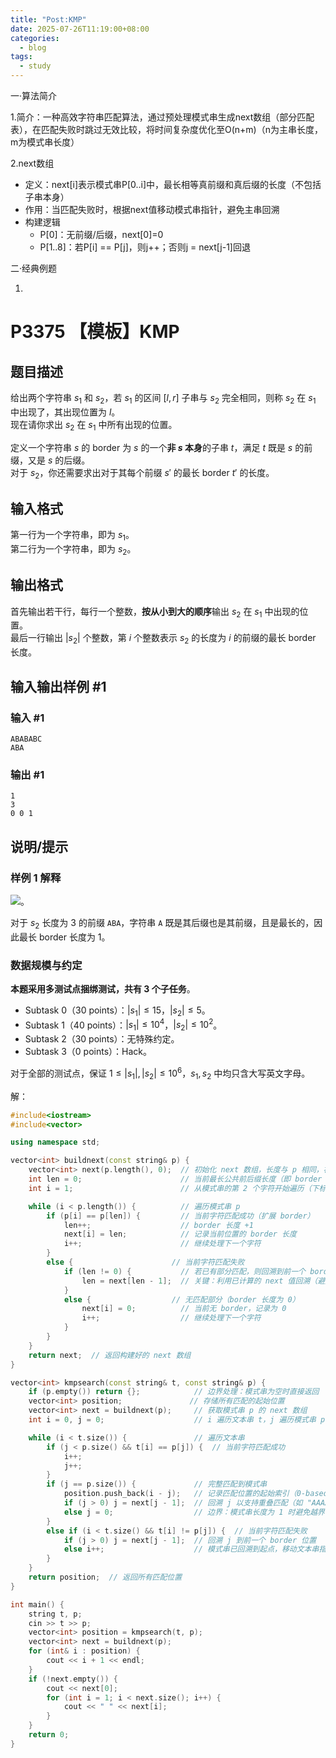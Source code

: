 ```yaml
---
title: "Post:KMP"
date: 2025-07-26T11:19:00+08:00
categories: 
  - blog
tags:
  - study 
---
```


一·算法简介

1.简介：一种高效字符串匹配算法，通过预处理模式串生成next数组（部分匹配表），在匹配失败时跳过无效比较，将时间复杂度优化至O(n+m)（n为主串长度，m为模式串长度）

2.next数组
- 定义​：next[i]表示模式串P[0..i]中，​最长相等真前缀和真后缀的长度​（不包括子串本身）
- 作用​：当匹配失败时，根据next值移动模式串指针，避免主串回溯
- 构建逻辑
    - P[0]：无前缀/后缀，next[0]=0
    - P[1..8]：若P[i] == P[j]，则j++；否则j = next[j-1]回退


二·经典例题

1.
# P3375 【模板】KMP

## 题目描述

给出两个字符串 $s_1$ 和 $s_2$，若 $s_1$ 的区间 $[l, r]$ 子串与 $s_2$ 完全相同，则称 $s_2$ 在 $s_1$ 中出现了，其出现位置为 $l$。  
现在请你求出 $s_2$ 在 $s_1$ 中所有出现的位置。

定义一个字符串 $s$ 的 border 为 $s$ 的一个**非 $s$ 本身**的子串 $t$，满足 $t$ 既是 $s$ 的前缀，又是 $s$ 的后缀。  
对于 $s_2$，你还需要求出对于其每个前缀 $s'$ 的最长 border $t'$ 的长度。

## 输入格式

第一行为一个字符串，即为 $s_1$。  
第二行为一个字符串，即为 $s_2$。

## 输出格式

首先输出若干行，每行一个整数，**按从小到大的顺序**输出 $s_2$ 在 $s_1$ 中出现的位置。  
最后一行输出 $|s_2|$ 个整数，第 $i$ 个整数表示 $s_2$ 的长度为 $i$ 的前缀的最长 border 长度。

## 输入输出样例 #1

### 输入 #1

```
ABABABC
ABA
```

### 输出 #1

```
1
3
0 0 1
```

## 说明/提示

### 样例 1 解释

 ![](https://cdn.luogu.com.cn/upload/pic/2257.png)。
 
对于 $s_2$ 长度为 $3$ 的前缀 `ABA`，字符串 `A` 既是其后缀也是其前缀，且是最长的，因此最长 border 长度为 $1$。


### 数据规模与约定

**本题采用多测试点捆绑测试，共有 3 个子任务**。

- Subtask 0（30 points）：$|s_1| \leq 15$，$|s_2| \leq 5$。
- Subtask 1（40 points）：$|s_1| \leq 10^4$，$|s_2| \leq 10^2$。
- Subtask 2（30 points）：无特殊约定。
- Subtask 3（0 points）：Hack。

对于全部的测试点，保证 $1 \leq |s_1|,|s_2| \leq 10^6$，$s_1, s_2$ 中均只含大写英文字母。


解：
```cpp
#include<iostream>
#include<vector>

using namespace std;

vector<int> buildnext(const string& p) {
	vector<int> next(p.length(), 0);  // 初始化 next 数组，长度与 p 相同，初始值全为 0
	int len = 0;                      // 当前最长公共前后缀长度（即 border 长度）
	int i = 1;                        // 从模式串的第 2 个字符开始遍历（下标从 1 开始）

	while (i < p.length()) {          // 遍历模式串 p
		if (p[i] == p[len]) {         // 当前字符匹配成功（扩展 border）
			len++;                    // border 长度 +1
			next[i] = len;            // 记录当前位置的 border 长度
			i++;                      // 继续处理下一个字符
		}
		else {                      // 当前字符匹配失败
			if (len != 0) {           // 若已有部分匹配，则回溯到前一个 border 位置
				len = next[len - 1];  // 关键：利用已计算的 next 值回溯（避免重复匹配）
			}
			else {                  // 无匹配部分（border 长度为 0）
				next[i] = 0;          // 当前无 border，记录为 0
				i++;                  // 继续处理下一个字符
			}
		}
	}
	return next;  // 返回构建好的 next 数组
}

vector<int> kmpsearch(const string& t, const string& p) {
	if (p.empty()) return {};            // 边界处理：模式串为空时直接返回
	vector<int> position;               // 存储所有匹配的起始位置
	vector<int> next = buildnext(p);     // 获取模式串 p 的 next 数组
	int i = 0, j = 0;                    // i 遍历文本串 t，j 遍历模式串 p

	while (i < t.size()) {               // 遍历文本串
		if (j < p.size() && t[i] == p[j]) {  // 当前字符匹配成功
			i++;
			j++;
		}
		if (j == p.size()) {             // 完整匹配到模式串
			position.push_back(i - j);   // 记录匹配位置的起始索引（0-based）
			if (j > 0) j = next[j - 1];  // 回溯 j 以支持重叠匹配（如 "AAAA" 中找 "AAA"）
			else j = 0;                  // 边界：模式串长度为 1 时避免越界
		}
		else if (i < t.size() && t[i] != p[j]) {  // 当前字符匹配失败
			if (j > 0) j = next[j - 1];  // 回溯 j 到前一个 border 位置
			else i++;                    // 模式串已回溯到起点，移动文本串指针
		}
	}
	return position;  // 返回所有匹配位置
}

int main() {
	string t, p;
	cin >> t >> p;
	vector<int> position = kmpsearch(t, p);
	vector<int> next = buildnext(p);
	for (int& i : position) {
		cout << i + 1 << endl;
	}
	if (!next.empty()) {
		cout << next[0];
		for (int i = 1; i < next.size(); i++) {
			cout << " " << next[i];
		}
	}
	return 0;
}
```